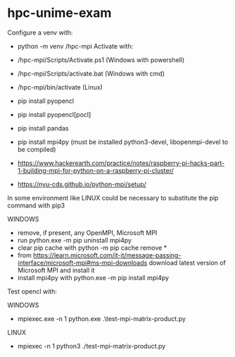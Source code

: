 # hpc-unime-exam

Configure a venv with:
* python -m venv /hpc-mpi
Activate with:
* /hpc-mpi/Scripts/Activate.ps1 (Windows with powershell)
* /hpc-mpi/Scripts/activate.bat (Windows with cmd)
* /hpc-mpi/bin/activate (Linux)

* pip install pyopencl
* pip install pyopencl[pocl]
* pip install pandas
* pip install mpi4py (must be installed python3-devel, libopenmpi-devel to be compiled)
* https://www.hackerearth.com/practice/notes/raspberry-pi-hacks-part-1-building-mpi-for-python-on-a-raspberry-pi-cluster/
* https://nyu-cds.github.io/python-mpi/setup/

In some environment like LINUX could be necessary to substitute the pip command with pip3

WINDOWS

* remove, if present, any OpenMPI, Microsoft MPI
* run python.exe -m pip uninstall mpi4py
* clear pip cache with python -m pip cache remove *
* from https://learn.microsoft.com/it-it/message-passing-interface/microsoft-mpi#ms-mpi-downloads download latest version of Microsoft MPI and install it
* install mpi4py with python.exe -m pip install mpi4py

Test opencl with:

WINDOWS

* mpiexec.exe -n 1 python.exe .\test-mpi-matrix-product.py

LINUX

* mpiexec -n 1 python3 ./test-mpi-matrix-product.py
